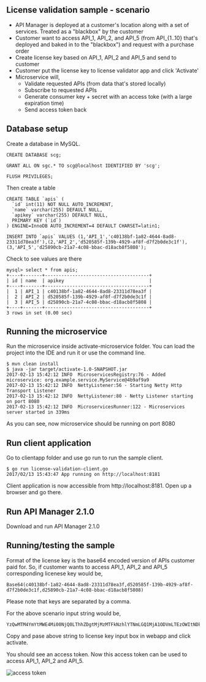 ## License validation sample - scenario

* API Manager is deployed at a customer's location along with a set of services. Treated as a "blackbox" by the customer
* Customer want to access API_1, API_2, and API_5 (from API_{1..10} that's deployed and baked in to the "blackbox") and request with a purchase order
* Create license key based on API_1, API_2 and API_5 and send to customer
* Customer put the license key to license validator app and click 'Activate'
* Microservice will,
    * Validate requested APIs (from data that's stored locally)
    * Subscribe to requested APIs
    * Generate consumer key + secret with an access toke (with a large expiration time)
    * Send access token back

## Database setup

Create a database in MySQL.
```
CREATE DATABASE scg;

GRANT ALL ON sgc.* TO scg@localhost IDENTIFIED BY 'scg';

FLUSH PRIVILEGES;
```
Then create a table
```
CREATE TABLE `apis` (
  `id` int(11) NOT NULL AUTO_INCREMENT,
  `name` varchar(255) DEFAULT NULL,
  `apikey` varchar(255) DEFAULT NULL,
  PRIMARY KEY (`id`)
) ENGINE=InnoDB AUTO_INCREMENT=4 DEFAULT CHARSET=latin1;

INSERT INTO `apis` VALUES (1,'API_1','c40138bf-1a82-4644-8ad8-23311d78ea3f'),(2,'API_2','d520585f-139b-4929-af8f-d7f2b0de3c1f'),(3,'API_5','d25890cb-21a7-4c08-bbac-d18acb8f5808');
```
Check to see values are there
```
mysql> select * from apis;
+----+-------+--------------------------------------+
| id | name  | apikey                               |
+----+-------+--------------------------------------+
|  1 | API_1 | c40138bf-1a82-4644-8ad8-23311d78ea3f |
|  2 | API_2 | d520585f-139b-4929-af8f-d7f2b0de3c1f |
|  3 | API_5 | d25890cb-21a7-4c08-bbac-d18acb8f5808 |
+----+-------+--------------------------------------+
3 rows in set (0.00 sec)
```

## Running the microservice

Run the microservice inside activate-microservice folder. You can load the project into the IDE and run it or use the command line.
```
$ mvn clean install
$ java -jar target/activate-1.0-SNAPSHOT.jar
2017-02-13 15:42:12 INFO  MicroservicesRegistry:76 - Added microservice: org.example.service.MyService@4b9af9a9
2017-02-13 15:42:12 INFO  NettyListener:56 - Starting Netty Http Transport Listener
2017-02-13 15:42:12 INFO  NettyListener:80 - Netty Listener starting on port 8080
2017-02-13 15:42:12 INFO  MicroservicesRunner:122 - Microservices server started in 339ms
```
As you can see, now microservice should be running on port 8080

## Run client application

Go to clientapp folder and use go run to run the sample client.
```
$ go run license-validation-client.go
2017/02/13 15:43:47 App running on http://localhost:8181
```
Client application is now accessible from http://localhost:8181. Open up a browser and go there.

## Run API Manager 2.1.0
Download and run API Manager 2.1.0

## Running/testing the sample

Format of the license key is the base64 encoded version of APIs customer paid for. So, if customer wants to access API_1, API_2 and API_5 corresponding licenese key would be,

```
Base64(c40138bf-1a82-4644-8ad8-23311d78ea3f,d520585f-139b-4929-af8f-d7f2b0de3c1f,d25890cb-21a7-4c08-bbac-d18acb8f5808)
```
Please note that keys are separated by a comma.

For the above scenario input string would be,
```
YzQwMTM4YmYtMWE4Mi00NjQ0LThhZDgtMjMzMTFkNzhlYTNmLGQ1MjA1ODVmLTEzOWItNDkyOS1hZjhmLWQ3ZjJiMGRlM2MxZixkMjU4OTBjYi0yMWE3LTRjMDgtYmJhYy1kMThhY2I4ZjU4MDg=
```
Copy and pase above string to license key input box in webapp and click activate.

You should see an access token. Now this access token can be used to access API_1, API_2 and API_5.

![access token](https://raw.githubusercontent.com/chintana/license-validation-sample/master/access-token.png)
